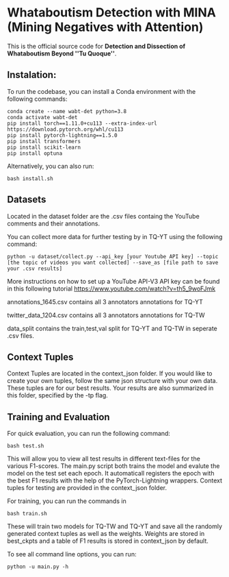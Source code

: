 # Whataboutism Detection with MINA (Mining Negatives with Attention)
This is the official source code for **Detection and Dissection of Whataboutism Beyond ''Tu Quoque''**. 


## Instalation:

To run the codebase, you can install a Conda environment with the following commands:

```shell
conda create --name wabt-det python=3.8
conda activate wabt-det
pip install torch==1.11.0+cu113 --extra-index-url https://download.pytorch.org/whl/cu113 
pip install pytorch-lightning==1.5.0
pip install transformers
pip install scikit-learn
pip install optuna
```

Alternatively, you can also run:

```shell
bash install.sh
```

## Datasets

Located in the dataset folder are the .csv files containg the YouTube comments and their annotations.

You can collect more data for further testing by in TQ-YT using the following command:

```shell
python -u dataset/collect.py --api_key [your Youtube API key] --topic [the topic of videos you want collected] --save_as [file path to save your .csv results]
```

More instructions on how to set up a YouTube API-V3 API key can be found in this following tutorial https://www.youtube.com/watch?v=th5_9woFJmk

annotations_1645.csv contains all 3 annotators annotations for TQ-YT

twitter_data_1204.csv contains all 3 annotators annotations for TQ-TW

data_split contains the train,test,val split for TQ-YT and TQ-TW in seperate .csv files.

## Context Tuples
Context Tuples are located in the context_json folder. If you would like to create your own tuples, follow the same json structure with your own data. These tuples are for our best results. Your results are also summarized in this folder, specified by the -tp flag.

## Training and Evaluation

For quick evaluation, you can run the following command: 

```shell
bash test.sh
```

This will allow you to view all test results in different text-files for the various F1-scores. The main.py script both trains the model and evalute the model on the test set each epoch. It automaticall registers the epoch with the best F1 results with the help of the PyTorch-Lightning wrappers.  Context tuples for testing are provided in the context_json folder. 

For training, you can run the commands in 

```shell
bash train.sh
```
These will train two models for TQ-TW and TQ-YT and save all the randomly generated context tuples as well as the weights. Weights are stored in best_ckpts and a table of F1 results is stored in context_json by default. 

To see all command line options, you can run:

```shell
python -u main.py -h
```
